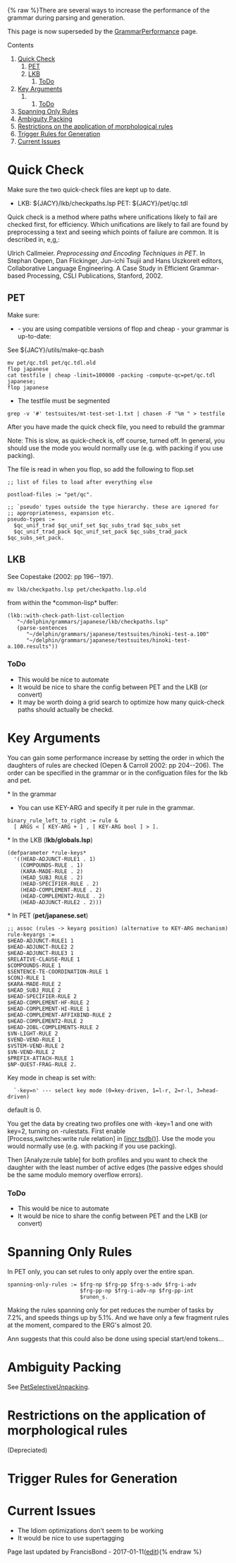 {% raw %}There are several ways to increase the performance of the grammar during
parsing and generation.

This page is now superseded by the
[GrammarPerformance](GrammarPerformance) page.

Contents

1. [Quick Check](../JacyPerformance#Quick_Check)
   1. [PET](../JacyPerformance#PET)
   2. [LKB](../JacyPerformance#LKB)
      1. [ToDo](../JacyPerformance#ToDo)
2. [Key Arguments](../JacyPerformance#Key_Arguments)
   1. 1. [ToDo](../JacyPerformance#ToDo-1)
3. [Spanning Only Rules](../JacyPerformance#Spanning_Only_Rules)
4. [Ambiguity Packing](../JacyPerformance#Ambiguity_Packing)
5. [Restrictions on the application of morphological
rules](../JacyPerformance#Restrictions_on_the_application_of_morphological_rules)
6. [Trigger Rules for Generation](../JacyPerformance#Trigger_Rules_for_Generation)
7. [Current Issues](../JacyPerformance#Current_Issues)

# Quick Check

Make sure the two quick-check files are kept up to date.

- LKB: ${JACY}/lkb/checkpaths.lsp PET: ${JACY}/pet/qc.tdl

Quick check is a method where paths where unifications likely to fail
are checked first, for efficiency. Which unifications are likely to fail
are found by preprocessing a text and seeing which points of failure are
common. It is described in, e,g,:

Ulrich Callmeier. *Preprocessing and Encoding Techniques in PET*. In
Stephan Oepen, Dan Flickinger, Jun-ichi Tsujii and Hans Uszkoreit
editors, Collaborative Language Engineering. A Case Study in Efficient
Grammar-based Processing, CSLI Publications, Stanford, 2002.

## PET

Make sure:

- \- you are using compatible versions of flop and cheap - your
grammar is up-to-date:

See ${JACY}/utils/make-qc.bash

    mv pet/qc.tdl pet/qc.tdl.old
    flop japanese
    cat testfile | cheap -limit=100000 -packing -compute-qc=pet/qc.tdl japanese;
    flop japanese

- The testfile must be segmented

<!-- -->


    grep -v '#' testsuites/mt-test-set-1.txt | chasen -F "%m " > testfile

After you have made the quick check file, you need to rebuild the
grammar

Note: This is slow, as quick-check is, off course, turned off. In
general, you should use the mode you would normally use (e.g. with
packing if you use packing).

The file is read in when you flop, so add the following to flop.set

    ;; list of files to load after everything else
    
    postload-files := "pet/qc".
    
    ;; `pseudo' types outside the type hierarchy. these are ignored for
    ;; appropriateness, expansion etc.
    pseudo-types := 
      $qc_unif_trad $qc_unif_set $qc_subs_trad $qc_subs_set
      $qc_unif_trad_pack $qc_unif_set_pack $qc_subs_trad_pack $qc_subs_set_pack.

## LKB

See Copestake (2002: pp 196--197).

    mv lkb/checkpaths.lsp pet/checkpaths.lsp.old

from within the \*common-lisp\* buffer:

    (lkb::with-check-path-list-collection 
       "~/delphin/grammars/japanese/lkb/checkpaths.lsp" 
       (parse-sentences 
          "~/delphin/grammars/japanese/testsuites/hinoki-test-a.100" 
          "~/delphin/grammars/japanese/testsuites/hinoki-test-a.100.results"))

### ToDo

- This would be nice to automate
- It would be nice to share the config between PET and the LKB (or
convert)
- It may be worth doing a grid search to optimize how many quick-check
paths should actually be checkd.

# Key Arguments

You can gain some performance increase by setting the order in which the
daughters of rules are checked (Oepen & Carroll 2002: pp 204--206). The
order can be specified in the grammar or in the configuation files for
the lkb and pet.

\* In the grammar

- You can use KEY-ARG and specify it per rule in the grammar.

<!-- -->


    binary_rule_left_to_right := rule &
      [ ARGS < [ KEY-ARG + ] , [ KEY-ARG bool ] > ].

\* In the LKB (**lkb/globals.lsp**)

    (defparameter *rule-keys*
      '((HEAD-ADJUNCT-RULE1 . 1)
        (COMPOUNDS-RULE . 1)
        (KARA-MADE-RULE . 2) 
        (HEAD_SUBJ_RULE . 2)
        (HEAD-SPECIFIER-RULE . 2)
        (HEAD-COMPLEMENT-RULE . 2) 
        (HEAD-COMPLEMENT2-RULE . 2)
        (HEAD-ADJUNCT-RULE2 . 2)))

\* In PET (**pet/japanese.set**)

    ;; assoc (rules -> keyarg position) (alternative to KEY-ARG mechanism)
    rule-keyargs := 
    $HEAD-ADJUNCT-RULE1 1 
    $HEAD-ADJUNCT-RULE2 2 
    $HEAD-ADJUNCT-RULE3 1 
    $RELATIVE-CLAUSE-RULE 1 
    $COMPOUNDS-RULE 1 
    $SENTENCE-TE-COORDINATION-RULE 1
    $CONJ-RULE 1
    $KARA-MADE-RULE 2 
    $HEAD_SUBJ_RULE 2 
    $HEAD-SPECIFIER-RULE 2 
    $HEAD-COMPLEMENT-HF-RULE 2 
    $HEAD-COMPLEMENT-HI-RULE 1 
    $HEAD-COMPLEMENT-AFFIXBIND-RULE 2
    $HEAD-COMPLEMENT2-RULE 2 
    $HEAD-2OBL-COMPLEMENTS-RULE 2
    $VN-LIGHT-RULE 2
    $VEND-VEND-RULE 1
    $VSTEM-VEND-RULE 2 
    $VN-VEND-RULE 2
    $PREFIX-ATTACH-RULE 1
    $NP-QUEST-FRAG-RULE 2.

Key mode in cheap is set with:

      `-key=n' --- select key mode (0=key-driven, 1=l-r, 2=r-l, 3=head-driven)

default is 0.

You get the data by creating two profiles one with -key=1 and one with
key=2, turning on -rulestats. First enable
\[Process,switches:write rule relation\] in [\[incr
tsdb()\]](http://www.delph-in.net/itsdb). Use the mode you would
normally use (e.g. with packing if you use packing).

Then \[Analyze:rule table\] for both profiles and you want to check the
daughter with the least number of active edges (the passive edges should
be the same modulo memory overflow errors).

### ToDo

- This would be nice to automate
- It would be nice to share the config between PET and the LKB (or
convert)

# Spanning Only Rules

In PET only, you can set rules to only apply over the entire span.

    spanning-only-rules := $frg-np $frg-pp $frg-s-adv $frg-i-adv
                           $frg-pp-np $frg-i-adv-np $frg-pp-int 
                           $runon_s.

Making the rules spanning only for pet reduces the number of tasks by
7.2%, and speeds things up by 5.1%. And we have only a few fragment
rules at the moment, compared to the ERG's almost 20.

Ann suggests that this could also be done using special start/end
tokens...

# Ambiguity Packing

See [PetSelectiveUnpacking](https://blog.inductorsoftware.com/docsproto/garage/PetSelectiveUnpacking).

# Restrictions on the application of morphological rules

(Depreciated)

# Trigger Rules for Generation

# Current Issues

- The Idiom optimizations don't seem to be working
- It would be nice to use supertagging

Page last updated by FrancisBond - 2017-01-11([edit](https://github.com/delph-in/docs/wiki/JacyPerformance/_edit)){% endraw %}
